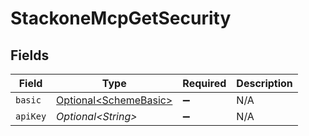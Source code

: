 # StackoneMcpGetSecurity


## Fields

| Field                                                            | Type                                                             | Required                                                         | Description                                                      |
| ---------------------------------------------------------------- | ---------------------------------------------------------------- | ---------------------------------------------------------------- | ---------------------------------------------------------------- |
| `basic`                                                          | [Optional\<SchemeBasic>](../../models/components/SchemeBasic.md) | :heavy_minus_sign:                                               | N/A                                                              |
| `apiKey`                                                         | *Optional\<String>*                                              | :heavy_minus_sign:                                               | N/A                                                              |